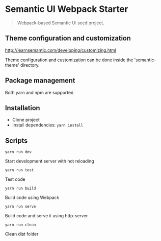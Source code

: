 # Semantic UI Webpack Starter

> Webpack-based Semantic UI seed project.

## Theme configuration and customization

http://learnsemantic.com/developing/customizing.html

Theme configuration and customization can be done inside the 'semantic-theme' directory.

## Package management

Both yarn and npm are supported.

## Installation

* Clone project
* Install dependencies: `yarn install`

## Scripts

`yarn run dev`

Start development server with hot reloading

`yarn run test`

Test code

`yarn run build`

Build code using Webpack

`yarn run serve`

Build code and serve it using http-server

`yarn run clean`

Clean dist folder
